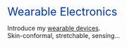 <html lang="en">
<head>
    <meta charset="UTF-8">
    <title>Document</title>
    <style>
        :root {
            --global-theme-color: #00369f; 
        }
        .custom-color {
            color: var(--global-theme-color);
            font-size: 25px;
        }
    </style>
</head>
<body>
    <span class="custom-color">Wearable Electronics <br></span>
</body>
</html>

Introduce my [wearable devices](https://jhlee9708.github.io/research/). <br>
Skin-conformal, stretchable, sensing...
